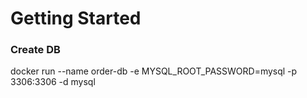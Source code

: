 # Getting Started

### Create DB

docker run --name order-db -e MYSQL_ROOT_PASSWORD=mysql -p 3306:3306 -d mysql
